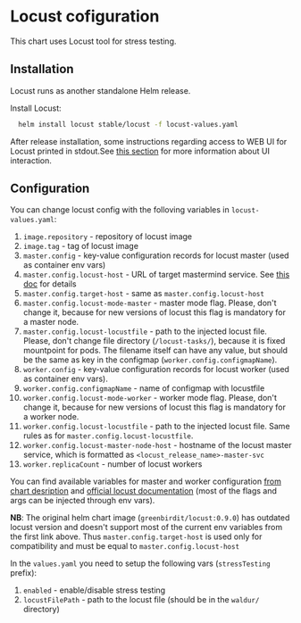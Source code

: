 # Locust cofiguration

This chart uses Locust tool for stress testing.

## Installation

Locust runs as another standalone Helm release.

Install Locust:

```bash
  helm install locust stable/locust -f locust-values.yaml
```

After release installation, some instructions regarding access to WEB UI
for Locust printed in stdout.See [this section](https://docs.locust.io/en/stable/quickstart.html#locust-s-web-interface)
for more information about UI interaction.

## Configuration

You can change locust config with the folloving variables in `locust-values.yaml`:

1. `image.repository` - repository of locust image
1. `image.tag` - tag of locust image
1. `master.config` - key-value configuration records
    for locust master (used as container env vars)
1. `master.config.locust-host` - URL of target mastermind service.
    See [this doc](service-endpoint.md) for details
1. `master.config.target-host` - same as `master.config.locust-host`
1. `master.config.locust-mode-master` - master mode flag. Please, don't change it,
    because for new versions of locust this flag is mandatory for a master node.
1. `master.config.locust-locustfile` - path to the injected locust file.
    Please, don't change file directory (`/locust-tasks/`),
    because it is fixed mountpoint for pods.
    The filename itself can have any value,
     but should be the same as key in the configmap (`worker.config.configmapName`).
1. `worker.config` - key-value configuration records
    for locust worker (used as container env vars).
1. `worker.config.configmapName` - name of configmap with locustfile
1. `worker.config.locust-mode-worker` - worker mode flag.
    Please, don't change it, because for new versions of locust
    this flag is mandatory for a worker node.
1. `worker.config.locust-locustfile` - path to the injected locust file.
    Same rules as for `master.config.locust-locustfile`.
1. `worker.config.locust-master-node-host` - hostname of the locust master service,
    which is formatted as `<locust_release_name>-master-svc`
1. `worker.replicaCount` - number of locust workers

You can find available variables for master and worker configuration
[from chart desription](https://github.com/helm/charts/tree/master/stable/locust#installing-the-chart)
and
[official locust documentation](https://docs.locust.io/en/stable/configuration.html#all-available-configuration-options)
(most of the flags and args can be injected through env vars).

**NB**: The original helm chart image (`greenbirdit/locust:0.9.0`)
has outdated locust version and doesn't support most of
the current env variables from the first link above.
Thus `master.config.target-host` is used only for compatibility
and must be equal to `master.config.locust-host`

In the `values.yaml` you need to setup the following vars (`stressTesting` prefix):

1. `enabled` - enable/disable stress testing
1. `locustFilePath` - path to the locust file (should be in the `waldur/` directory)
